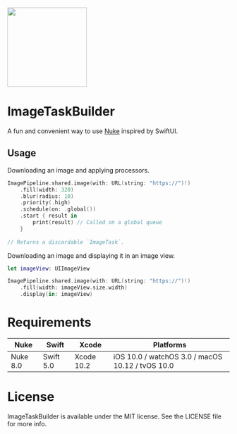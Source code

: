 <br/>

<p align="left"><img src="https://cloud.githubusercontent.com/assets/1567433/13918338/f8670eea-ef7f-11e5-814d-f15bdfd6b2c0.png" height="180"/>

# ImageTaskBuilder

A fun and convenient way to use [Nuke](https://github.com/kean/Nuke) inspired by SwiftUI.

## Usage

Downloading an image and applying processors.

```swift
ImagePipeline.shared.image(with: URL(string: "https://")!)
    .fill(width: 320)
    .blur(radius: 10)
    .priority(.high)
    .schedule(on: .global())
    .start { result in
        print(result) // Called on a global queue
    }
    
// Returns a discardable `ImageTask`.
```

Downloading an image and displaying it in an image view.

```swift
let imageView: UIImageView

ImagePipeline.shared.image(with: URL(string: "https://")!)
    .fill(width: imageView.size.width)
    .display(in: imageView)
```

# Requirements

| Nuke          | Swift           | Xcode           | Platforms                                         |
|---------------|-----------------|-----------------|---------------------------------------------------|
| Nuke 8.0      | Swift 5.0       | Xcode 10.2      | iOS 10.0 / watchOS 3.0 / macOS 10.12 / tvOS 10.0  |

# License

ImageTaskBuilder is available under the MIT license. See the LICENSE file for more info.
